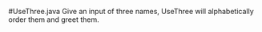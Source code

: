 #UseThree.java
Give an input of three names, UseThree will alphabetically order them and greet them.

